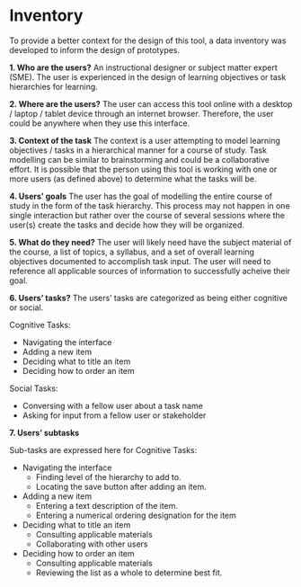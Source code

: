 # Inventory

To provide a better context for the design of this tool, a data inventory was developed to inform the design of prototypes.

**1. Who are the users?**
An instructional designer or subject matter expert (SME). The user is experienced in the design of learning objectives or task hierarchies for learning.

**2. Where are the users?**
The user can access this tool online with a desktop / laptop / tablet device through an internet browser. Therefore, the user could be anywhere when they use this interface.

**3. Context of the task**
The context is a user attempting to model learning objectives / tasks in a hierarchical manner for a course of study.  Task modelling can be similar to brainstorming and could be a collaborative effort. It is possible that the person using this tool is working with one or more users (as defined above) to determine what the tasks will be.

**4. Users’ goals**
The user has the goal of modelling the entire course of study in the form of the task hierarchy.  This process may not happen in one single interaction but rather over the course of several sessions where the user(s) create the tasks and decide how they will be organized.

**5. What do they need?**
The user will likely need have the subject material of the course, a list of topics, a syllabus, and a set of overall learning objectives documented to accomplish task input.  The user will need to reference all applicable sources of information to successfully acheive their goal.

**6. Users’ tasks?**
The users’ tasks are categorized as being either cognitive or social.

Cognitive Tasks:
- Navigating the interface
- Adding a new item
- Deciding what to title an item
- Deciding how to order an item

Social Tasks:
- Conversing with a fellow user about a task name
- Asking for input from a fellow user or stakeholder

**7. Users’ subtasks**

Sub-tasks are expressed here for Cognitive Tasks:

- Navigating the interface
	- Finding level of the hierarchy to add to.
	- Locating the save button after adding an item.
- Adding a new item
	- Entering a text description of the item.
	- Entering a numerical ordering designation for the item
- Deciding what to title an item
	- Consulting applicable materials
	- Collaborating with other users
- Deciding how to order an item
	- Consulting applicable materials
	- Reviewing the list as a whole to determine best fit.



